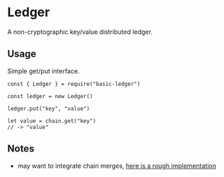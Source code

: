 # Ledger
A non-cryptographic key/value distributed ledger.

## Usage

Simple get/put interface.

```
const { Ledger } = require("basic-ledger")

const ledger = new Ledger()

ledger.put("key", "value")

let value = chain.get("key")
// -> "value"

```

## Notes
- may want to integrate chain merges, [here is a rough implementation](https://github.com/lolotrgeek/Chain/blob/networked-merge/main.js)